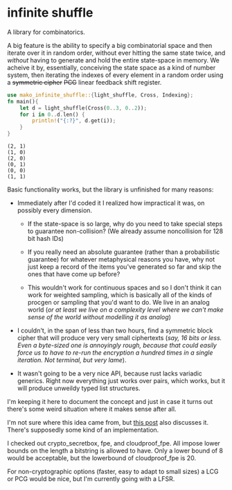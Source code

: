 # infinite shuffle

A library for combinatorics.

A big feature is the ability to specify a big combinatorial space and then iterate over it in random order, without ever hitting the same state twice, and *without* having to generate and hold the entire state-space in memory. We acheive it by, essentially, conceiving the state space as a kind of number system, then iterating the indexes of every element in a random order using a ~~symmetric cipher~~ ~~PCG~~ linear feedback shift register.

```rust
use mako_infinite_shuffle::{light_shuffle, Cross, Indexing};
fn main(){
    let d = light_shuffle(Cross(0..3, 0..2));
    for i in 0..d.len() {
        println!("{:?}", d.get(i));
    }
}
```
```
(2, 1)
(1, 0)
(2, 0)
(0, 1)
(0, 0)
(1, 1)
```

Basic functionality works, but the library is unfinished for many reasons:

- Immediately after I'd coded it I realized how impractical it was, on possibly every dimension.

    - If the state-space is so large, why do you need to take special steps to guarantee non-collision? (We already assume noncollision for 128 bit hash IDs)
    
    - If you really need an absolute guarantee (rather than a probabilistic guarantee) for whatever metaphysical reasons you have, why not just keep a record of the items you've generated so far and skip the ones that have come up before?
    
    - This wouldn't work for continuous spaces and so I don't think it can work for weighted sampling, which is basically all of the kinds of procgen or sampling that you'd want to do. We live in an analog world (*or at least we live on a complexity level where we can't make sense of the world without modelling it as analog*)

- I couldn't, in the span of less than two hours, find a symmetric block cipher that will produce very very small ciphertexts (*say, 16 bits or less. Even a byte-sized one is annoyingly rough, because that could easily force us to have to re-run the encryption a hundred times in a single iteration. Not terminal, but very lame*).

- It wasn't going to be a very nice API, because rust lacks variadic generics. Right now everything just works over pairs, which works, but it will produce unweildy typed list structures.

I'm keeping it here to document the concept and just in case it turns out there's some weird situation where it makes sense after all.

I'm not sure where this idea came from, but [this post](https://www.brainonfire.net/blog/2021/05/06/cryptographic-shuffle/) also discusses it. There's supposedly some kind of an implementation.

I checked out crypto_secretbox, fpe, and cloudproof_fpe. All impose lower bounds on the length a bitstring is allowed to have. Only a lower bound of 8 would be acceptable, but the lowerbound of cloudproof_fpe is 20.

For non-cryptographic options (faster, easy to adapt to small sizes) a LCG or PCG would be nice, but I'm currently going with a LFSR.
